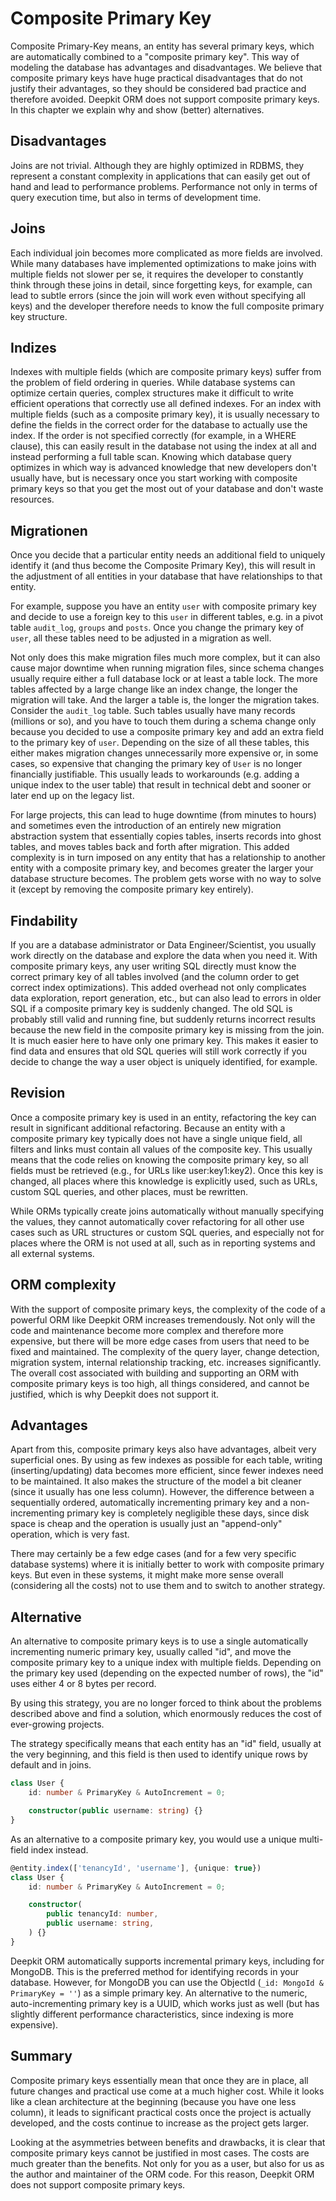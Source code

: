 # Composite Primary Key

Composite Primary-Key means, an entity has several primary keys, which are automatically combined to a "composite primary key". This way of modeling the database has advantages and disadvantages. We believe that composite primary keys have huge practical disadvantages that do not justify their advantages, so they should be considered bad practice and therefore avoided. Deepkit ORM does not support composite primary keys. In this chapter we explain why and show (better) alternatives.

## Disadvantages

Joins are not trivial. Although they are highly optimized in RDBMS, they represent a constant complexity in applications that can easily get out of hand and lead to performance problems. Performance not only in terms of query execution time, but also in terms of development time.

## Joins

Each individual join becomes more complicated as more fields are involved. While many databases have implemented optimizations to make joins with multiple fields not slower per se, it requires the developer to constantly think through these joins in detail, since forgetting keys, for example, can lead to subtle errors (since the join will work even without specifying all keys) and the developer therefore needs to know the full composite primary key structure.

## Indizes

Indexes with multiple fields (which are composite primary keys) suffer from the problem of field ordering in queries. While database systems can optimize certain queries, complex structures make it difficult to write efficient operations that correctly use all defined indexes. For an index with multiple fields (such as a composite primary key), it is usually necessary to define the fields in the correct order for the database to actually use the index. If the order is not specified correctly (for example, in a WHERE clause), this can easily result in the database not using the index at all and instead performing a full table scan. Knowing which database query optimizes in which way is advanced knowledge that new developers don't usually have, but is necessary once you start working with composite primary keys so that you get the most out of your database and don't waste resources.

## Migrationen

Once you decide that a particular entity needs an additional field to uniquely identify it (and thus become the Composite Primary Key), this will result in the adjustment of all entities in your database that have relationships to that entity.

For example, suppose you have an entity `user` with composite primary key and decide to use a foreign key to this `user` in different tables, e.g. in a pivot table `audit_log`, `groups` and `posts`. Once you change the primary key of `user`, all these tables need to be adjusted in a migration as well.

Not only does this make migration files much more complex, but it can also cause major downtime when running migration files, since schema changes usually require either a full database lock or at least a table lock. The more tables affected by a large change like an index change, the longer the migration will take. And the larger a table is, the longer the migration takes.
Consider the `audit_log` table. Such tables usually have many records (millions or so), and you have to touch them during a schema change only because you decided to use a composite primary key and add an extra field to the primary key of `user`. Depending on the size of all these tables, this either makes migration changes unnecessarily more expensive or, in some cases, so expensive that changing the primary key of `User` is no longer financially justifiable. This usually leads to workarounds (e.g. adding a unique index to the user table) that result in technical debt and sooner or later end up on the legacy list.

For large projects, this can lead to huge downtime (from minutes to hours) and sometimes even the introduction of an entirely new migration abstraction system that essentially copies tables, inserts records into ghost tables, and moves tables back and forth after migration. This added complexity is in turn imposed on any entity that has a relationship to another entity with a composite primary key, and becomes greater the larger your database structure becomes. The problem gets worse with no way to solve it (except by removing the composite primary key entirely).

## Findability

If you are a database administrator or Data Engineer/Scientist, you usually work directly on the database and explore the data when you need it. With composite primary keys, any user writing SQL directly must know the correct primary key of all tables involved (and the column order to get correct index optimizations). This added overhead not only complicates data exploration, report generation, etc., but can also lead to errors in older SQL if a composite primary key is suddenly changed. The old SQL is probably still valid and running fine, but suddenly returns incorrect results because the new field in the composite primary key is missing from the join. It is much easier here to have only one primary key. This makes it easier to find data and ensures that old SQL queries will still work correctly if you decide to change the way a user object is uniquely identified, for example.

## Revision

Once a composite primary key is used in an entity, refactoring the key can result in significant additional refactoring. Because an entity with a composite primary key typically does not have a single unique field, all filters and links must contain all values of the composite key. This usually means that the code relies on knowing the composite primary key, so all fields must be retrieved (e.g., for URLs like user:key1:key2). Once this key is changed, all places where this knowledge is explicitly used, such as URLs, custom SQL queries, and other places, must be rewritten.

While ORMs typically create joins automatically without manually specifying the values, they cannot automatically cover refactoring for all other use cases such as URL structures or custom SQL queries, and especially not for places where the ORM is not used at all, such as in reporting systems and all external systems.

## ORM complexity

With the support of composite primary keys, the complexity of the code of a powerful ORM like Deepkit ORM increases tremendously. Not only will the code and maintenance become more complex and therefore more expensive, but there will be more edge cases from users that need to be fixed and maintained. The complexity of the query layer, change detection, migration system, internal relationship tracking, etc. increases significantly. The overall cost associated with building and supporting an ORM with composite primary keys is too high, all things considered, and cannot be justified, which is why Deepkit does not support it.

## Advantages

Apart from this, composite primary keys also have advantages, albeit very superficial ones. By using as few indexes as possible for each table, writing (inserting/updating) data becomes more efficient, since fewer indexes need to be maintained. It also makes the structure of the model a bit cleaner (since it usually has one less column). However, the difference between a sequentially ordered, automatically incrementing primary key and a non-incrementing primary key is completely negligible these days, since disk space is cheap and the operation is usually just an "append-only" operation, which is very fast.

There may certainly be a few edge cases (and for a few very specific database systems) where it is initially better to work with composite primary keys. But even in these systems, it might make more sense overall (considering all the costs) not to use them and to switch to another strategy.

## Alternative

An alternative to composite primary keys is to use a single automatically incrementing numeric primary key, usually called "id", and move the composite primary key to a unique index with multiple fields. Depending on the primary key used (depending on the expected number of rows), the "id" uses either 4 or 8 bytes per record.

By using this strategy, you are no longer forced to think about the problems described above and find a solution, which enormously reduces the cost of ever-growing projects.

The strategy specifically means that each entity has an "id" field, usually at the very beginning, and this field is then used to identify unique rows by default and in joins.

```typescript
class User {
    id: number & PrimaryKey & AutoIncrement = 0;

    constructor(public username: string) {}
}
```

As an alternative to a composite primary key, you would use a unique multi-field index instead.

```typescript
@entity.index(['tenancyId', 'username'], {unique: true})
class User {
    id: number & PrimaryKey & AutoIncrement = 0;

    constructor(
        public tenancyId: number,
        public username: string,
    ) {}
}
```

Deepkit ORM automatically supports incremental primary keys, including for MongoDB. This is the preferred method for identifying records in your database. However, for MongoDB you can use the ObjectId (`_id: MongoId & PrimaryKey = ''`) as a simple primary key. An alternative to the numeric, auto-incrementing primary key is a UUID, which works just as well (but has slightly different performance characteristics, since indexing is more expensive).

## Summary

Composite primary keys essentially mean that once they are in place, all future changes and practical use come at a much higher cost. While it looks like a clean architecture at the beginning (because you have one less column), it leads to significant practical costs once the project is actually developed, and the costs continue to increase as the project gets larger.

Looking at the asymmetries between benefits and drawbacks, it is clear that composite primary keys cannot be justified in most cases. The costs are much greater than the benefits. Not only for you as a user, but also for us as the author and maintainer of the ORM code. For this reason, Deepkit ORM does not support composite primary keys.
